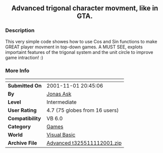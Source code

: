 ﻿<div align="center">

## Advanced trigonal character movment, like in GTA\.


</div>

### Description

This very simple code showes how to use Cos and Sin functions to make GREAT player movment in top-down games. A MUST SEE, explots importaint features of the trigonal system and the unit circle to improve game intraction! :)
 
### More Info
 


<span>             |<span>
---                |---
**Submitted On**   |2001-11-01 20:45:06
**By**             |[Jonas Ask](https://github.com/Planet-Source-Code/PSCIndex/blob/master/ByAuthor/jonas-ask.md)
**Level**          |Intermediate
**User Rating**    |4.7 (75 globes from 16 users)
**Compatibility**  |VB 6\.0
**Category**       |[Games](https://github.com/Planet-Source-Code/PSCIndex/blob/master/ByCategory/games__1-38.md)
**World**          |[Visual Basic](https://github.com/Planet-Source-Code/PSCIndex/blob/master/ByWorld/visual-basic.md)
**Archive File**   |[Advanced t325511112001\.zip](https://github.com/Planet-Source-Code/jonas-ask-advanced-trigonal-character-movment-like-in-gta__1-28572/archive/master.zip)








